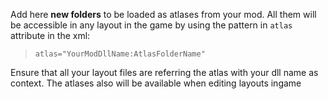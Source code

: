 Add here **new folders** to be loaded as atlases from your mod. All them will be accessible in any layout in the game by using the pattern in `atlas` attribute in the xml:

> `atlas="YourModDllName:AtlasFolderName"`

Ensure that all your layout files are referring the atlas with your dll name as context. The atlases also will be available when editing layouts ingame